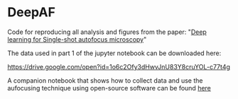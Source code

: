 # DeepAF
Code for reproducing all analysis and figures from the paper: "[Deep learning for Single-shot autofocus microscopy](https://www.osapublishing.org/optica/abstract.cfm?uri=optica-6-6-794)" 

The data used in part 1 of the jupyter notebook can be downloaded here:

https://drive.google.com/open?id=1o6c2Ofy3dHwvJnU83Y8cruYOL-c77t4g

A companion notebook that shows how to collect data and use the aufocusing technique using open-source software can be found [here](https://pycro-manager.readthedocs.io/en/latest/application_notebooks/Single_shot_autofocus_pycromanager.html)
